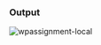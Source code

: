 ### Output 
![wpassignment-local](https://github.com/WisdmLabs/tejas-html-assignment/assets/57285167/91a0e644-2717-40ba-b808-c3887d9952f0)

